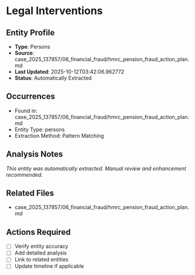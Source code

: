 # Legal Interventions

## Entity Profile
- **Type**: Persons
- **Source**: case_2025_137857/06_financial_fraud/hmrc_pension_fraud_action_plan.md
- **Last Updated**: 2025-10-12T03:42:06.962772
- **Status**: Automatically Extracted

## Occurrences
- Found in: case_2025_137857/06_financial_fraud/hmrc_pension_fraud_action_plan.md
- Entity Type: persons
- Extraction Method: Pattern Matching

## Analysis Notes
*This entity was automatically extracted. Manual review and enhancement recommended.*

## Related Files
- case_2025_137857/06_financial_fraud/hmrc_pension_fraud_action_plan.md

## Actions Required
- [ ] Verify entity accuracy
- [ ] Add detailed analysis
- [ ] Link to related entities
- [ ] Update timeline if applicable

